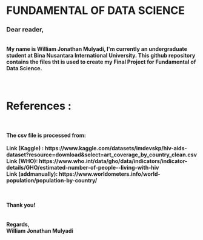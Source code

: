 <b><h1>FUNDAMENTAL OF DATA SCIENCE</h1></b>
<h3><b>Dear reader,</h3>
<br>
<t>My name is William Jonathan Mulyadi, I'm currently an undergraduate student at Bina Nusantara International University. This github repository contains the files tht is used to create my Final Project for Fundamental of Data Science.<br>
<!-- There are <u>3 folders</u> in this page that you can find:<br><br>
1.DataCleaning1<br>
2.DataCleaning2<br>
3.DataCleaning3<br> -->

<br>
<!-- 
<h1>Details :</h1><br>
<u>1. The folder named: DataCleaning1 <br><u> 
It contains the code and data that I took from kaggle and is cleaned to different csv files later on.<br>
<u>2. The file named: DataCleaning3 <br></u> 
It contains the code and data that I took from the who and is cleaned but processed agin in the third folder.<br>
<u>3. he file named: DataCleaning4 <br></u> 
It contains the last result of the data cleaning which result in 2 csv files and the code on how I cleaned the csv files from the DataCleaning3.<br>
   -->
<br>
<h1>References :</h1><br><br>
The csv file is processed from: <br><br>
Link (Kaggle) : https://www.kaggle.com/datasets/imdevskp/hiv-aids-dataset?resource=download&select=art_coverage_by_country_clean.csv<br>
Link (WHO): https://www.who.int/data/gho/data/indicators/indicator-details/GHO/estimated-number-of-people--living-with-hiv<br>
Link (addmanually): https://www.worldometers.info/world-population/population-by-country/<br>
  
  
<br><br>
Thank you!<br>
<br><br>
Regards,<br>
William Jonathan Mulyadi

